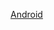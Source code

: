 <a href="intent://inappbrowser?version=10&url=http%3A%2F%2Fnews.naver.com#Intent;scheme=naversearchapp;action=android.intent.action.VIEW;category=android.intent.category.BROWSABLE;package=com.nhn.android.search;end"> Android </a>
